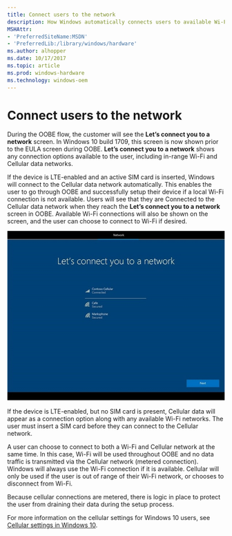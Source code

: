```yaml
---
title: Connect users to the network
description: How Windows automatically connects users to available Wi-Fi and Cellular data networks during OOBE
MSHAttr:
- 'PreferredSiteName:MSDN'
- 'PreferredLib:/library/windows/hardware'
ms.author: alhopper
ms.date: 10/17/2017
ms.topic: article
ms.prod: windows-hardware
ms.technology: windows-oem
---
```

# Connect users to the network

During the OOBE flow, the customer will see the **Let’s connect you to a network** screen. In Windows 10 build 1709, this screen is now shown prior to the EULA screen during OOBE. **Let’s connect you to a network** shows any connection options available to the user, including in-range Wi-Fi and Cellular data networks.

If the device is LTE-enabled and an active SIM card is inserted, Windows will connect to the Cellular data network automatically. This enables the user to go through OOBE and successfully setup their device if a local Wi-Fi connection is not available. Users will see that they are Connected to the Cellular data network when they reach the **Let’s connect you to a network** screen in OOBE. Available Wi-Fi connections will also be shown on the screen, and the user can choose to connect to Wi-Fi if desired.

![Let's connect you to a network screen, showing both wifi and cellular networks](images/connect-to-network-screen.jpg)

If the device is LTE-enabled, but no SIM card is present, Cellular data will appear as a connection option along with any available Wi-Fi networks. The user must insert a SIM card before they can connect to the Cellular network.

A user can choose to connect to both a Wi-Fi and Cellular network at the same time. In this case, Wi-Fi will be used throughout OOBE and no data traffic is transmitted via the Cellular network (metered connection). Windows will always use the Wi-Fi connection if it is available. Cellular will only be used if the user is out of range of their Wi-Fi network, or chooses to disconnect from Wi-Fi.

Because cellular connections are metered, there is logic in place to protect the user from draining their data during the setup process. 

For more information on the cellular settings for Windows 10 users, see [Cellular settings in Windows 10](https://support.microsoft.com/en-us/help/10739/windows-10-cellular-settings).
